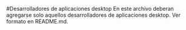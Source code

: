 #Desarrolladores de aplicaciones desktop
En este archivo deberan agregarse solo aquellos desarrolladores de aplicaciones desktop. Ver formato en README.md.
